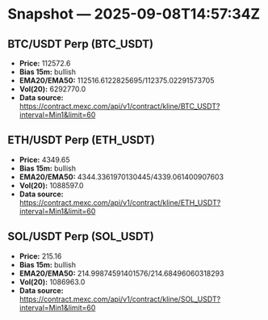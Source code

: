 # Snapshot — 2025-09-08T14:57:34Z

## BTC/USDT Perp (BTC_USDT)
- **Price:** 112572.6
- **Bias 15m:** bullish
- **EMA20/EMA50:** 112516.6122825695/112375.02291573705
- **Vol(20):** 6292770.0
- **Data source:** https://contract.mexc.com/api/v1/contract/kline/BTC_USDT?interval=Min1&limit=60

## ETH/USDT Perp (ETH_USDT)
- **Price:** 4349.65
- **Bias 15m:** bullish
- **EMA20/EMA50:** 4344.3361970130445/4339.061400907603
- **Vol(20):** 1088597.0
- **Data source:** https://contract.mexc.com/api/v1/contract/kline/ETH_USDT?interval=Min1&limit=60

## SOL/USDT Perp (SOL_USDT)
- **Price:** 215.16
- **Bias 15m:** bullish
- **EMA20/EMA50:** 214.99874591401576/214.68496060318293
- **Vol(20):** 1086963.0
- **Data source:** https://contract.mexc.com/api/v1/contract/kline/SOL_USDT?interval=Min1&limit=60
